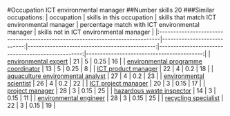 #Occupation ICT environmental manager
##Number skills 20
###Similar occupations:
| occupation                                                                    |   skills in this occupation |   skills that match ICT environmental manager |   percentage match with ICT environmental manager |   skills not in ICT environmental manager |
|:------------------------------------------------------------------------------|----------------------------:|----------------------------------------------:|--------------------------------------------------:|------------------------------------------:|
| [environmental expert](environmental_expert.md)                               |                          21 |                                             5 |                                              0.25 |                                        16 |
| [environmental programme coordinator](environmental_programme_coordinator.md) |                          13 |                                             5 |                                              0.25 |                                         8 |
| [ICT product manager](ICT_product_manager.md)                                 |                          22 |                                             4 |                                              0.2  |                                        18 |
| [aquaculture environmental analyst](aquaculture_environmental_analyst.md)     |                          27 |                                             4 |                                              0.2  |                                        23 |
| [environmental scientist](environmental_scientist.md)                         |                          26 |                                             4 |                                              0.2  |                                        22 |
| [ICT project manager](ICT_project_manager.md)                                 |                          20 |                                             3 |                                              0.15 |                                        17 |
| [project manager](project_manager.md)                                         |                          28 |                                             3 |                                              0.15 |                                        25 |
| [hazardous waste inspector](hazardous_waste_inspector.md)                     |                          14 |                                             3 |                                              0.15 |                                        11 |
| [environmental engineer](environmental_engineer.md)                           |                          28 |                                             3 |                                              0.15 |                                        25 |
| [recycling specialist](recycling_specialist.md)                               |                          22 |                                             3 |                                              0.15 |                                        19 |
